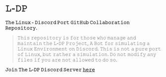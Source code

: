 # 𝙻-𝙳𝙿
**𝚃𝚑𝚎 𝙻𝚒𝚗𝚞𝚡 - 𝙳𝚒𝚜𝚌𝚘𝚛𝚍 𝙿𝚘𝚛𝚝 𝙶𝚒𝚝𝙷𝚞𝚋 𝙲𝚘𝚕𝚕𝚊𝚋𝚘𝚛𝚊𝚝𝚒𝚘𝚗 𝚁𝚎𝚙𝚘𝚜𝚒𝚝𝚘𝚛𝚢.**

> 𝚃𝚑𝚒𝚜 𝚛𝚎𝚙𝚘𝚜𝚒𝚝𝚘𝚛𝚢 𝚒𝚜 𝚏𝚘𝚛 𝚝𝚑𝚘𝚜𝚎 𝚠𝚑𝚘 𝚖𝚊𝚗𝚊𝚐𝚎 𝚊𝚗𝚍 𝚖𝚊𝚒𝚗𝚝𝚊𝚒𝚗 𝚝𝚑𝚎 𝙻-𝙳𝙿 𝙿𝚛𝚘𝚓𝚎𝚌𝚝, 𝙰 𝙱𝚘𝚝 𝚏𝚘𝚛 𝚜𝚒𝚖𝚞𝚕𝚊𝚝𝚒𝚗𝚐 𝚊 𝙻𝚒𝚗𝚞𝚡 𝙴𝚗𝚟𝚒𝚛𝚘𝚗𝚖𝚎𝚗𝚝 𝚘𝚗 𝙳𝚒𝚜𝚌𝚘𝚛𝚍.
> 𝚃𝚑𝚒𝚜 𝚒𝚜 𝚗𝚘𝚝 𝚊 𝚙𝚞𝚛𝚎 𝚙𝚘𝚛𝚝 𝚘𝚏 𝙻𝚒𝚗𝚞𝚡, 𝚋𝚞𝚝 𝚛𝚊𝚝𝚑𝚎𝚛 𝚊 𝚜𝚒𝚖𝚞𝚕𝚊𝚝𝚒𝚘𝚗.
> 𝙳𝚘 𝚗𝚘𝚝 𝚖𝚘𝚍𝚒𝚏𝚢 𝚊𝚗𝚢 𝚏𝚒𝚕𝚎𝚜 𝚒𝚏 𝚢𝚘𝚞 𝚊𝚛𝚎 𝚗𝚘𝚝 𝚊𝚕𝚕𝚘𝚠𝚎𝚍 𝚝𝚘 𝚍𝚘 𝚜𝚘.

**𝙹𝚘𝚒𝚗 𝚃𝚑𝚎 𝙻-𝙳𝙿 𝙳𝚒𝚜𝚌𝚘𝚛𝚍 𝚂𝚎𝚛𝚟𝚎𝚛 [𝚑𝚎𝚛𝚎](https://discord.gg/amvWU5gV)**
